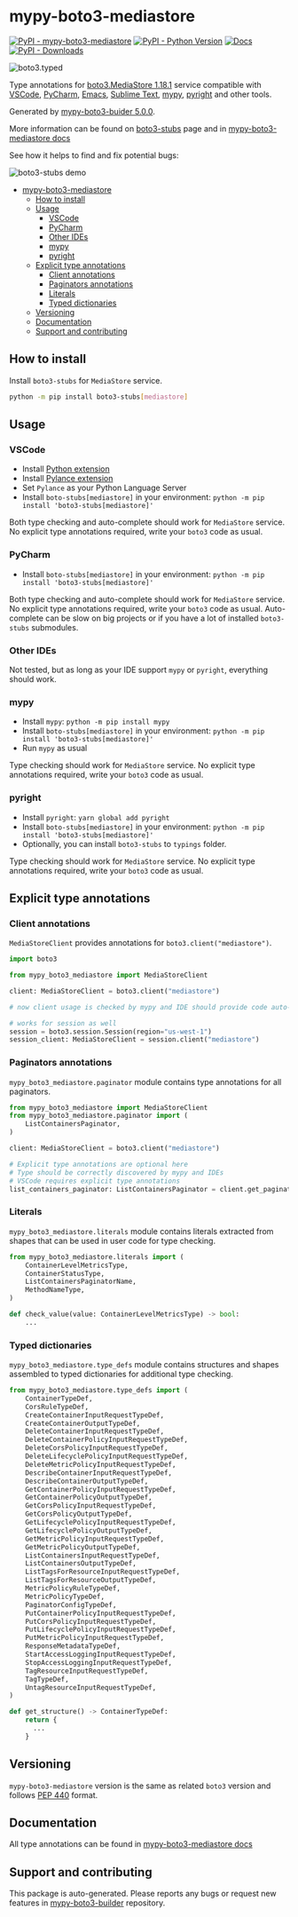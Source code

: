 <a id="mypy-boto3-mediastore"></a>

# mypy-boto3-mediastore

[![PyPI - mypy-boto3-mediastore](https://img.shields.io/pypi/v/mypy-boto3-mediastore.svg?color=blue)](https://pypi.org/project/mypy-boto3-mediastore)
[![PyPI - Python Version](https://img.shields.io/pypi/pyversions/mypy-boto3-mediastore.svg?color=blue)](https://pypi.org/project/mypy-boto3-mediastore)
[![Docs](https://img.shields.io/readthedocs/mypy-boto3-builder.svg?color=blue)](https://mypy-boto3-builder.readthedocs.io/)
[![PyPI - Downloads](https://img.shields.io/pypi/dw/mypy-boto3-mediastore?color=blue)](https://pypistats.org/packages/mypy-boto3-mediastore)

![boto3.typed](https://github.com/vemel/mypy_boto3_builder/raw/master/logo.png)

Type annotations for
[boto3.MediaStore 1.18.1](https://boto3.amazonaws.com/v1/documentation/api/1.18.1/reference/services/mediastore.html#MediaStore)
service compatible with [VSCode](https://code.visualstudio.com/),
[PyCharm](https://www.jetbrains.com/pycharm/),
[Emacs](https://www.gnu.org/software/emacs/),
[Sublime Text](https://www.sublimetext.com/),
[mypy](https://github.com/python/mypy),
[pyright](https://github.com/microsoft/pyright) and other tools.

Generated by
[mypy-boto3-buider 5.0.0](https://github.com/vemel/mypy_boto3_builder).

More information can be found on
[boto3-stubs](https://pypi.org/project/boto3-stubs/) page and in
[mypy-boto3-mediastore docs](https://vemel.github.io/boto3_stubs_docs/mypy_boto3_mediastore/)

See how it helps to find and fix potential bugs:

![boto3-stubs demo](https://github.com/vemel/mypy_boto3_builder/raw/master/demo.gif)

- [mypy-boto3-mediastore](#mypy-boto3-mediastore)
  - [How to install](#how-to-install)
  - [Usage](#usage)
    - [VSCode](#vscode)
    - [PyCharm](#pycharm)
    - [Other IDEs](#other-ides)
    - [mypy](#mypy)
    - [pyright](#pyright)
  - [Explicit type annotations](#explicit-type-annotations)
    - [Client annotations](#client-annotations)
    - [Paginators annotations](#paginators-annotations)
    - [Literals](#literals)
    - [Typed dictionaries](#typed-dictionaries)
  - [Versioning](#versioning)
  - [Documentation](#documentation)
  - [Support and contributing](#support-and-contributing)

<a id="how-to-install"></a>

## How to install

Install `boto3-stubs` for `MediaStore` service.

```bash
python -m pip install boto3-stubs[mediastore]
```

<a id="usage"></a>

## Usage

<a id="vscode"></a>

### VSCode

- Install
  [Python extension](https://marketplace.visualstudio.com/items?itemName=ms-python.python)
- Install
  [Pylance extension](https://marketplace.visualstudio.com/items?itemName=ms-python.vscode-pylance)
- Set `Pylance` as your Python Language Server
- Install `boto-stubs[mediastore]` in your environment:
  `python -m pip install 'boto3-stubs[mediastore]'`

Both type checking and auto-complete should work for `MediaStore` service. No
explicit type annotations required, write your `boto3` code as usual.

<a id="pycharm"></a>

### PyCharm

- Install `boto-stubs[mediastore]` in your environment:
  `python -m pip install 'boto3-stubs[mediastore]'`

Both type checking and auto-complete should work for `MediaStore` service. No
explicit type annotations required, write your `boto3` code as usual.
Auto-complete can be slow on big projects or if you have a lot of installed
`boto3-stubs` submodules.

<a id="other-ides"></a>

### Other IDEs

Not tested, but as long as your IDE support `mypy` or `pyright`, everything
should work.

<a id="mypy"></a>

### mypy

- Install `mypy`: `python -m pip install mypy`
- Install `boto-stubs[mediastore]` in your environment:
  `python -m pip install 'boto3-stubs[mediastore]'`
- Run `mypy` as usual

Type checking should work for `MediaStore` service. No explicit type
annotations required, write your `boto3` code as usual.

<a id="pyright"></a>

### pyright

- Install `pyright`: `yarn global add pyright`
- Install `boto-stubs[mediastore]` in your environment:
  `python -m pip install 'boto3-stubs[mediastore]'`
- Optionally, you can install `boto3-stubs` to `typings` folder.

Type checking should work for `MediaStore` service. No explicit type
annotations required, write your `boto3` code as usual.

<a id="explicit-type-annotations"></a>

## Explicit type annotations

<a id="client-annotations"></a>

### Client annotations

`MediaStoreClient` provides annotations for `boto3.client("mediastore")`.

```python
import boto3

from mypy_boto3_mediastore import MediaStoreClient

client: MediaStoreClient = boto3.client("mediastore")

# now client usage is checked by mypy and IDE should provide code auto-complete

# works for session as well
session = boto3.session.Session(region="us-west-1")
session_client: MediaStoreClient = session.client("mediastore")
```

<a id="paginators-annotations"></a>

### Paginators annotations

`mypy_boto3_mediastore.paginator` module contains type annotations for all
paginators.

```python
from mypy_boto3_mediastore import MediaStoreClient
from mypy_boto3_mediastore.paginator import (
    ListContainersPaginator,
)

client: MediaStoreClient = boto3.client("mediastore")

# Explicit type annotations are optional here
# Type should be correctly discovered by mypy and IDEs
# VSCode requires explicit type annotations
list_containers_paginator: ListContainersPaginator = client.get_paginator("list_containers")
```

<a id="literals"></a>

### Literals

`mypy_boto3_mediastore.literals` module contains literals extracted from shapes
that can be used in user code for type checking.

```python
from mypy_boto3_mediastore.literals import (
    ContainerLevelMetricsType,
    ContainerStatusType,
    ListContainersPaginatorName,
    MethodNameType,
)

def check_value(value: ContainerLevelMetricsType) -> bool:
    ...
```

<a id="typed-dictionaries"></a>

### Typed dictionaries

`mypy_boto3_mediastore.type_defs` module contains structures and shapes
assembled to typed dictionaries for additional type checking.

```python
from mypy_boto3_mediastore.type_defs import (
    ContainerTypeDef,
    CorsRuleTypeDef,
    CreateContainerInputRequestTypeDef,
    CreateContainerOutputTypeDef,
    DeleteContainerInputRequestTypeDef,
    DeleteContainerPolicyInputRequestTypeDef,
    DeleteCorsPolicyInputRequestTypeDef,
    DeleteLifecyclePolicyInputRequestTypeDef,
    DeleteMetricPolicyInputRequestTypeDef,
    DescribeContainerInputRequestTypeDef,
    DescribeContainerOutputTypeDef,
    GetContainerPolicyInputRequestTypeDef,
    GetContainerPolicyOutputTypeDef,
    GetCorsPolicyInputRequestTypeDef,
    GetCorsPolicyOutputTypeDef,
    GetLifecyclePolicyInputRequestTypeDef,
    GetLifecyclePolicyOutputTypeDef,
    GetMetricPolicyInputRequestTypeDef,
    GetMetricPolicyOutputTypeDef,
    ListContainersInputRequestTypeDef,
    ListContainersOutputTypeDef,
    ListTagsForResourceInputRequestTypeDef,
    ListTagsForResourceOutputTypeDef,
    MetricPolicyRuleTypeDef,
    MetricPolicyTypeDef,
    PaginatorConfigTypeDef,
    PutContainerPolicyInputRequestTypeDef,
    PutCorsPolicyInputRequestTypeDef,
    PutLifecyclePolicyInputRequestTypeDef,
    PutMetricPolicyInputRequestTypeDef,
    ResponseMetadataTypeDef,
    StartAccessLoggingInputRequestTypeDef,
    StopAccessLoggingInputRequestTypeDef,
    TagResourceInputRequestTypeDef,
    TagTypeDef,
    UntagResourceInputRequestTypeDef,
)

def get_structure() -> ContainerTypeDef:
    return {
      ...
    }
```

<a id="versioning"></a>

## Versioning

`mypy-boto3-mediastore` version is the same as related `boto3` version and
follows [PEP 440](https://www.python.org/dev/peps/pep-0440/) format.

<a id="documentation"></a>

## Documentation

All type annotations can be found in
[mypy-boto3-mediastore docs](https://vemel.github.io/boto3_stubs_docs/mypy_boto3_mediastore/)

<a id="support-and-contributing"></a>

## Support and contributing

This package is auto-generated. Please reports any bugs or request new features
in [mypy-boto3-builder](https://github.com/vemel/mypy_boto3_builder/issues/)
repository.
